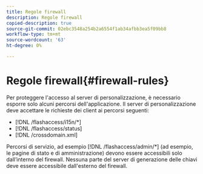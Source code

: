 ```yaml
---
title: Regole firewall
description: Regole firewall
copied-description: true
source-git-commit: 02ebc3548a254b2a6554f1ab34afbb3ea5f09bb8
workflow-type: tm+mt
source-wordcount: '63'
ht-degree: 0%

---
```


# Regole firewall{#firewall-rules}

Per proteggere l&#39;accesso al server di personalizzazione, è necessario esporre solo alcuni percorsi dell&#39;applicazione. Il server di personalizzazione deve accettare le richieste dei client ai percorsi seguenti:

* [!DNL /flashaccess/i15n/*]
* [!DNL /flashaccess/status]
* [!DNL /crossdomain.xml]

Percorsi di servizio, ad esempio [!DNL /flashaccess/admin/*] (ad esempio, le pagine di stato e di amministrazione) devono essere accessibili solo dall’interno del firewall. Nessuna parte del server di generazione delle chiavi deve essere accessibile dall&#39;esterno del firewall.
